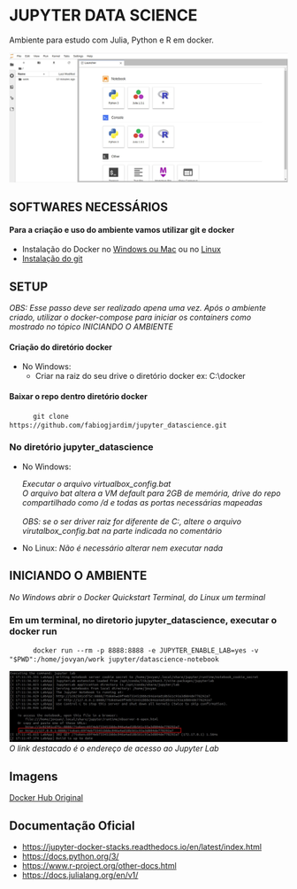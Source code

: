 
# JUPYTER DATA SCIENCE

Ambiente para estudo com Julia, Python e R em docker.

![Ecossistema](jupyter.jpg)

## SOFTWARES NECESSÁRIOS
#### Para a criação e uso do ambiente vamos utilizar git e docker
   * Instalação do Docker no [Windows ou Mac](https://docs.docker.com/toolbox/overview/) ou no [Linux](https://docs.docker.com/install/linux/docker-ce/ubuntu/)
   *  [Instalação do git](https://git-scm.com/book/pt-br/v2/Come%C3%A7ando-Instalando-o-Git)

## SETUP
*OBS: Esse passo deve ser realizado apena uma vez. Após o ambiente criado, utilizar o docker-compose para iniciar os containers como mostrado no tópico INICIANDO O AMBIENTE*

#### Criação do diretório docker
   *  No Windows:
      *  Criar na raiz do seu drive o diretório docker
         ex: C:\docker
          
#### Baixar o repo dentro diretório docker
          git clone https://github.com/fabiogjardim/jupyter_datascience.git

### No diretório jupyter_datascience
   *  No Windows:

      *Executar o arquivo virtualbox_config.bat*
         <br><i>O arquivo bat altera a VM default para 2GB de memória, drive do repo compartilhado como /d e todas as portas necessárias mapeadas</i></br>
         <br><i>OBS: se o ser driver raiz for diferente de C:, altere o arquivo virutalbox_config.bat na parte indicada no comentário</i></br>

   *  No Linux: *Não é necessário alterar nem executar nada*

## INICIANDO O AMBIENTE
   
  *No Windows abrir o Docker Quickstart Terminal, do Linux um terminal*

### Em um terminal, no diretorio jupyter_datascience, executar o docker run
          docker run --rm -p 8888:8888 -e JUPYTER_ENABLE_LAB=yes -v "$PWD":/home/jovyan/work jupyter/datascience-notebook       

![Inicialzação](login.jpg)
<br><i>O link destacado é o endereço de acesso ao Jupyter Lab</i></br>

## Imagens   

[Docker Hub Original](https://hub.docker.com/r/jupyter/datascience-notebook)


## Documentação Oficial

* https://jupyter-docker-stacks.readthedocs.io/en/latest/index.html
* https://docs.python.org/3/
* https://www.r-project.org/other-docs.html
* https://docs.julialang.org/en/v1/
